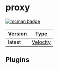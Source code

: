# proxy

[![mcman badge](https://img.shields.io/badge/uses-mcman-purple?logo=github)](https://github.com/ParadigmMC/mcman)

<!-- run 'mcman md' to update! -->

<!--start:mcman-server-->
| Version | Type                                             |
| ------- | ------------------------------------------------ |
| latest  | [Velocity](https://papermc.io/software/velocity) |
<!--end:mcman-server-->

## Plugins

<!--start:mcman-addons-->
<!--end:mcman-addons-->
